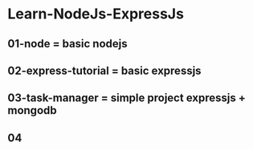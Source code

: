 # Learn-NodeJs-ExpressJs

## 01-node = basic nodejs

## 02-express-tutorial = basic expressjs

## 03-task-manager = simple project expressjs + mongodb

## 04
